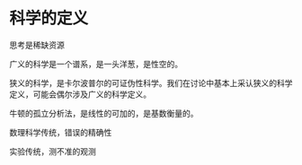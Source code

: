 # 科学的定义 #

思考是稀缺资源

广义的科学是一个谱系，是一头洋葱，是性空的。

狭义的科学，是卡尔波普尔的可证伪性科学。我们在讨论中基本上采认狭义的科学定义，可能会偶尔涉及广义的科学定义。

牛顿的孤立分析法，是线性的可加的，是基数衡量的。

数理科学传统，错误的精确性

实验传统，测不准的观测
